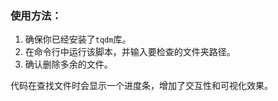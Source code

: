 ### 使用方法：

1. 确保你已经安装了`tqdm`库。
2. 在命令行中运行该脚本，并输入要检查的文件夹路径。
3. 确认删除多余的文件。

代码在查找文件时会显示一个进度条，增加了交互性和可视化效果。
